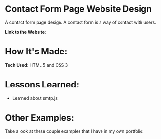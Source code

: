# Contact Form Page Website Design

A contact form page design. A contact form is a way of contact with users.

**Link to the Website**: 

# How It's Made: 

**Tech Used**: HTML 5 and CSS 3

# Lessons Learned:

- Learned about smtp.js 

# Other Examples: 

Take a look at these couple examples that I have in my own portfolio:
